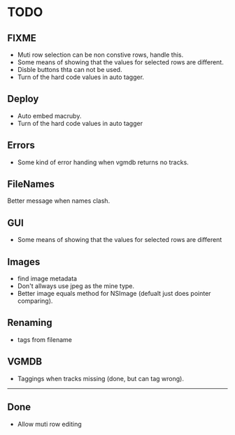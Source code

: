 TODO
====

FIXME
-----
* Muti row selection can be non constive rows, handle this.
* Some means of showing that the values for selected rows are different.
* Disble buttons thta can not be used.
* Turn of the hard code values in auto tagger.

Deploy
-------
* Auto embed macruby.
* Turn of the hard code values in auto tagger

Errors
------
* Some kind of error handing when vgmdb returns no tracks.

FileNames
---------
Better message when names clash.

GUI
---
* Some means of showing that the values for selected rows are different

Images
-------
* find image metadata
* Don't allways use jpeg as the mine type.
* Better image equals method for NSImage (defualt just does pointer comparing).

Renaming
--------
* tags from filename

VGMDB
-----
* Taggings when tracks missing (done, but can tag wrong).

----
Done
----
* Allow muti row editing